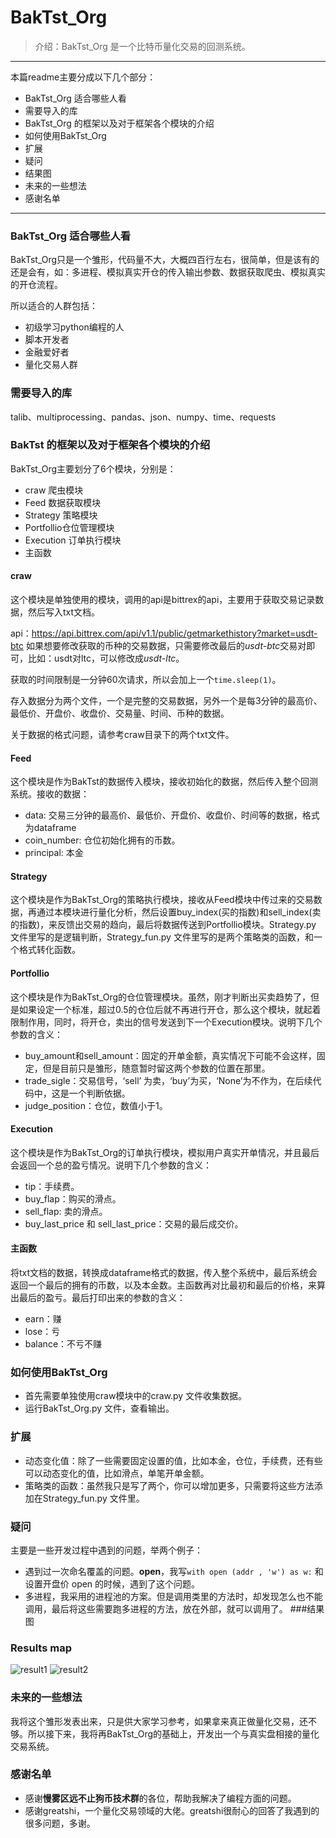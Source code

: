 # BakTst_Org
>介绍：BakTst_Org 是一个比特币量化交易的回测系统。
----
本篇readme主要分成以下几个部分：
* BakTst_Org 适合哪些人看
* 需要导入的库
* BakTst_Org 的框架以及对于框架各个模块的介绍
* 如何使用BakTst_Org
* 扩展
* 疑问
* 结果图
* 未来的一些想法
* 感谢名单
---
### BakTst_Org 适合哪些人看
BakTst_Org只是一个雏形，代码量不大，大概四百行左右，很简单，但是该有的还是会有，如：多进程、模拟真实开仓的传入输出参数、数据获取爬虫、模拟真实的开仓流程。

所以适合的人群包括：
* 初级学习python编程的人
* 脚本开发者
* 金融爱好者
* 量化交易人群
### 需要导入的库
talib、multiprocessing、pandas、json、numpy、time、requests
### BakTst 的框架以及对于框架各个模块的介绍
BakTst_Org主要划分了6个模块，分别是：
* craw 爬虫模块
* Feed 数据获取模块
* Strategy 策略模块
* Portfollio仓位管理模块
* Execution 订单执行模块
* 主函数
#### craw
这个模块是单独使用的模块，调用的api是bittrex的api，主要用于获取交易记录数据，然后写入txt文档。

api：https://api.bittrex.com/api/v1.1/public/getmarkethistory?market=usdt-btc
如果想要修改获取的币种的交易数据，只需要修改最后的*usdt-btc*交易对即可，比如：usdt对ltc，可以修改成*usdt-ltc*。

获取的时间限制是一分钟60次请求，所以会加上一个`time.sleep(1)`。

存入数据分为两个文件，一个是完整的交易数据，另外一个是每3分钟的最高价、最低价、开盘价、收盘价、交易量、时间、币种的数据。

关于数据的格式问题，请参考craw目录下的两个txt文件。

#### Feed

这个模块是作为BakTst的数据传入模块，接收初始化的数据，然后传入整个回测系统。接收的数据：
* data: 交易三分钟的最高价、最低价、开盘价、收盘价、时间等的数据，格式为dataframe
* coin_number: 仓位初始化拥有的币数。
* principal: 本金
#### Strategy
这个模块是作为BakTst_Org的策略执行模块，接收从Feed模块中传过来的交易数据，再通过本模块进行量化分析，然后设置buy_index(买的指数)和sell_index(卖的指数)，来反馈出交易的趋向，最后将数据传送到Portfollio模块。Strategy.py 文件里写的是逻辑判断，Strategy_fun.py 文件里写的是两个策略类的函数，和一个格式转化函数。

#### Portfollio
这个模块是作为BakTst_Org的仓位管理模块。虽然，刚才判断出买卖趋势了，但是如果设定一个标准，超过0.5的仓位后就不再进行开仓，那么这个模块，就起着限制作用，同时，将开仓，卖出的信号发送到下一个Execution模块。说明下几个参数的含义：
* buy_amount和sell_amount：固定的开单金额，真实情况下可能不会这样，固定，但是目前只是雏形，随意暂时留这两个参数的位置在那里。
* trade_sigle：交易信号，‘sell’ 为卖，‘buy’为买，‘None’为不作为，在后续代码中，这是一个判断依据。
* judge_position：仓位，数值小于1。

#### Execution
这个模块是作为BakTst_Org的订单执行模块，模拟用户真实开单情况，并且最后会返回一个总的盈亏情况。说明下几个参数的含义：
* tip：手续费。
* buy_flap：购买的滑点。
* sell_flap: 卖的滑点。
* buy_last_price 和 sell_last_price：交易的最后成交价。

#### 主函数
将txt文档的数据，转换成dataframe格式的数据，传入整个系统中，最后系统会返回一个最后的拥有的币数，以及本金数。主函数再对比最初和最后的价格，来算出最后的盈亏。最后打印出来的参数的含义：
* earn：赚
* lose：亏
* balance：不亏不赚

### 如何使用BakTst_Org
* 首先需要单独使用craw模块中的craw.py 文件收集数据。
* 运行BakTst_Org.py 文件，查看输出。
### 扩展
* 动态变化值：除了一些需要固定设置的值，比如本金，仓位，手续费，还有些可以动态变化的值，比如滑点，单笔开单金额。
* 策略类的函数：虽然我只是写了两个，你可以增加更多，只需要将这些方法添加在Strategy_fun.py 文件里。
### 疑问
主要是一些开发过程中遇到的问题，举两个例子：
* 遇到过一次命名覆盖的问题。**open**，我写`with open (addr , 'w') as w:` 和设置开盘价 open 的时候，遇到了这个问题。
* 多进程，我采用的进程池的方案。但是调用类里的方法时，却发现怎么也不能调用，最后将这些需要跑多进程的方法，放在外部，就可以调用了。
###结果图
### Results map
![result1](https://github.com/xiaoyao153379/BakTst_Org/blob/master/picture/1.png?raw=true "result")
![result2](https://github.com/xiaoyao153379/BakTst_Org/blob/master/picture/2.png?raw=true "result")
### 未来的一些想法
我将这个雏形发表出来，只是供大家学习参考，如果拿来真正做量化交易，还不够。所以接下来，我将再BakTst_Org的基础上，开发出一个与真实盘相接的量化交易系统。
### 感谢名单
* 感谢**慢雾区远不止狗币技术群**的各位，帮助我解决了编程方面的问题。
* 感谢greatshi，一个量化交易领域的大佬。greatshi很耐心的回答了我遇到的很多问题，多谢。





